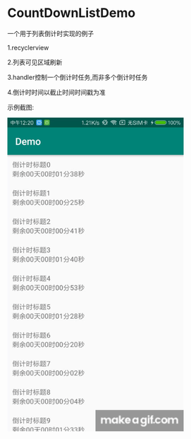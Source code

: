 # CountDownListDemo
一个用于列表倒计时实现的例子

1.recyclerview

2.列表可见区域刷新

3.handler控制一个倒计时任务,而非多个倒计时任务

4.倒计时时间以截止时间时间戳为准

示例截图:

<div>
    <img src="/screenshots/screen1.gif" width="400px"</img> 
</div>
